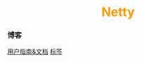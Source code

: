 # <div style="text-align:center;color:#FF9900">Netty</div>
### 博客
[用户指南\&文档]
[标签](https://netty.io/wiki/user-guide-for-4.x.html#writing-a-time-client)







[用户指南\&文档]:http://ifeve.com/netty-home/
